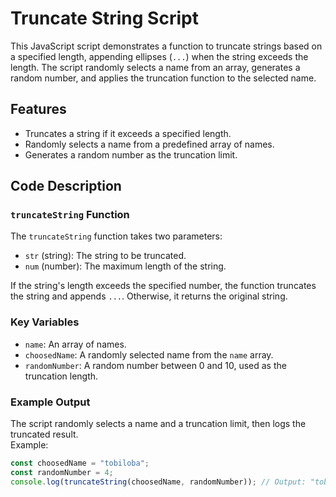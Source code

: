 # Truncate String Script

This JavaScript script demonstrates a function to truncate strings based on a specified length, appending ellipses (`...`) when the string exceeds the length. The script randomly selects a name from an array, generates a random number, and applies the truncation function to the selected name.

## Features

- Truncates a string if it exceeds a specified length.
- Randomly selects a name from a predefined array of names.
- Generates a random number as the truncation limit.

## Code Description

### `truncateString` Function

The `truncateString` function takes two parameters:
- `str` (string): The string to be truncated.
- `num` (number): The maximum length of the string.

If the string's length exceeds the specified number, the function truncates the string and appends `...`. Otherwise, it returns the original string.

### Key Variables
- `name`: An array of names.
- `choosedName`: A randomly selected name from the `name` array.
- `randomNumber`: A random number between 0 and 10, used as the truncation length.

### Example Output
The script randomly selects a name and a truncation limit, then logs the truncated result.  
Example:
```javascript
const choosedName = "tobiloba";
const randomNumber = 4;
console.log(truncateString(choosedName, randomNumber)); // Output: "tobi..."
